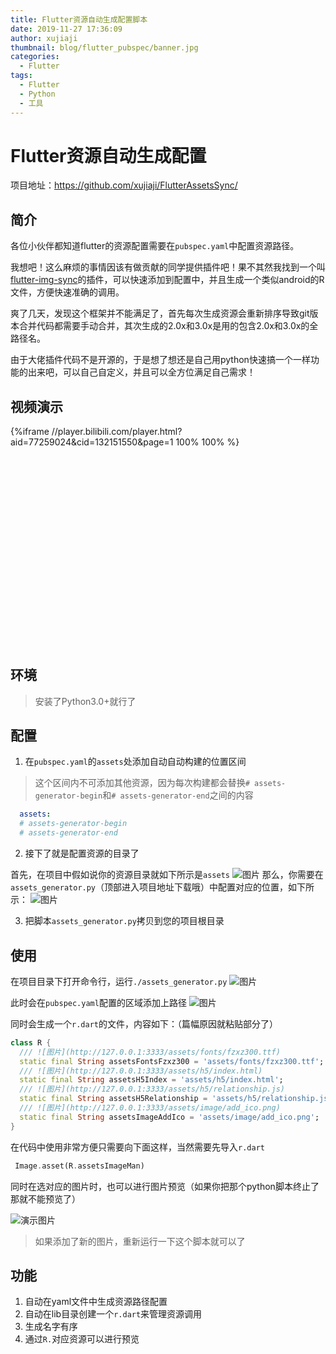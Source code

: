 ```yaml
---
title: Flutter资源自动生成配置脚本
date: 2019-11-27 17:36:09
author: xujiaji
thumbnail: blog/flutter_pubspec/banner.jpg
categories:
  - Flutter
tags:
  - Flutter
  - Python
  - 工具
---
```


# Flutter资源自动生成配置

项目地址：<https://github.com/xujiaji/FlutterAssetsSync/>

## 简介

各位小伙伴都知道flutter的资源配置需要在`pubspec.yaml`中配置资源路径。

我想吧！这么麻烦的事情因该有做贡献的同学提供插件吧！果不其然我找到一个叫[flutter-img-sync](https://github.com/Leo0618/flutter-img-sync)的插件，可以快速添加到配置中，并且生成一个类似android的R文件，方便快速准确的调用。

爽了几天，发现这个框架并不能满足了，首先每次生成资源会重新排序导致git版本合并代码都需要手动合并，其次生成的2.0x和3.0x是用的包含2.0x和3.0x的全路径名。

由于大佬插件代码不是开源的，于是想了想还是自己用python快速搞一个一样功能的出来吧，可以自己自定义，并且可以全方位满足自己需求！

## 视频演示

<div style="width: 100%; display: inline-block; position: relative; padding-top: 70%; display: block; content: '';">
    <div style="position: absolute; top: 0; bottom: 0; right: 0; left: 0;">
    {%iframe //player.bilibili.com/player.html?aid=77259024&cid=132151550&page=1 100% 100% %}
    </div>
</div>

## 环境

> 安装了Python3.0+就行了

## 配置

1. 在`pubspec.yaml`的`assets`处添加自动自动构建的位置区间

> 这个区间内不可添加其他资源，因为每次构建都会替换`# assets-generator-begin`和`# assets-generator-end`之间的内容

```yaml
  assets:
  # assets-generator-begin
  # assets-generator-end
```

2. 接下了就是配置资源的目录了

首先，在项目中假如说你的资源目录就如下所示是`assets`
![图片](blog/flutter_pubspec/55813610-18E1-478F-BBFD-C24D4307F949.png)
那么，你需要在`assets_generator.py`（顶部进入项目地址下载哦）中配置对应的位置，如下所示：
![图片](blog/flutter_pubspec/B8358DF2-32C5-4D24-B7DC-D6062B42AA31.png)

3. 把脚本`assets_generator.py`拷贝到您的项目根目录

## 使用

在项目目录下打开命令行，运行`./assets_generator.py`
![图片](blog/flutter_pubspec/1F3A4EDA-47F3-4236-9ED6-39076479FF7F.png)

此时会在`pubspec.yaml`配置的区域添加上路径
![图片](blog/flutter_pubspec/21218262-4206-424D-A578-DE1A968BAE4B.png)

同时会生成一个`r.dart`的文件，内容如下：（篇幅原因就粘贴部分了）
```dart
class R {
  /// ![图片](http://127.0.0.1:3333/assets/fonts/fzxz300.ttf)
  static final String assetsFontsFzxz300 = 'assets/fonts/fzxz300.ttf';
  /// ![图片](http://127.0.0.1:3333/assets/h5/index.html)
  static final String assetsH5Index = 'assets/h5/index.html';
  /// ![图片](http://127.0.0.1:3333/assets/h5/relationship.js)
  static final String assetsH5Relationship = 'assets/h5/relationship.js';
  /// ![图片](http://127.0.0.1:3333/assets/image/add_ico.png)
  static final String assetsImageAddIco = 'assets/image/add_ico.png';
}
```

在代码中使用非常方便只需要向下面这样，当然需要先导入`r.dart`

```dart
 Image.asset(R.assetsImageMan)
```

同时在选对应的图片时，也可以进行图片预览（如果你把那个python脚本终止了那就不能预览了）

![演示图片](blog/flutter_pubspec/241D6239-21E2-4651-9840-576E094997C8.png)

> 如果添加了新的图片，重新运行一下这个脚本就可以了

## 功能

1. 自动在yaml文件中生成资源路径配置
2. 自动在lib目录创建一个`r.dart`来管理资源调用
3. 生成名字有序
4. 通过`R.`对应资源可以进行预览
